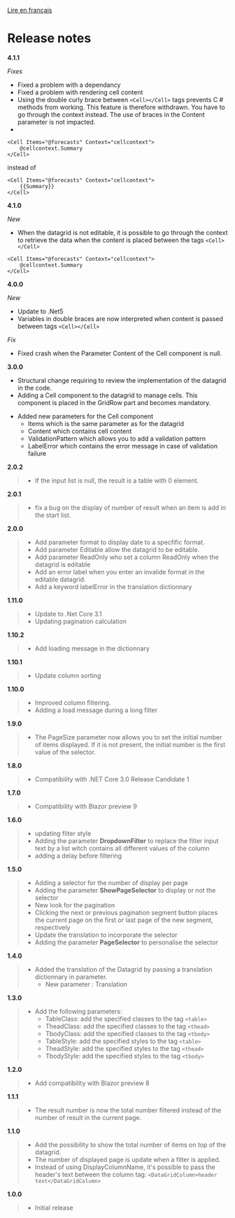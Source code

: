 [Lire en français](BlazorDatagrid_RELEASE_NOTE.md)
# Release notes
**4.1.1**

_Fixes_
- Fixed a problem with a dependancy
- Fixed a problem with rendering cell content
- Using the double curly brace between `<Cell></Cell>` tags prevents C # methods from working. This feature is therefore withdrawn. You have to go through the context instead. The use of braces in the Content parameter is not impacted.
- 

```razor
<Cell Items="@forecasts" Context="cellcontext">
    @cellcontext.Summary
</Cell>
```
instead of
```razor
<Cell Items="@forecasts" Context="cellcontext">
    {{Summary}}
</Cell>
```

**4.1.0**

_New_
- When the datagrid is not editable, it is possible to go through the context to retrieve the data when the content is placed between the tags `<Cell></Cell>`
```razor
<Cell Items="@forecasts" Context="cellcontext">
    @cellcontext.Summary
</Cell>
```
**4.0.0**

_New_
- Update to .Net5
- Variables in double braces are now interpreted when content is passed between tags `<Cell></Cell>`

_Fix_
- Fixed crash when the Parameter Content of the Cell component is null.

**3.0.0**
- Structural change requiring to review the implementation of the datagrid in the code.
- Adding a Cell component to the datagrid to manage cells. This component is placed in the GridRow part and becomes mandatory.

* Added new parameters for the Cell component
    * Items which is the same parameter as for the datagrid
    * Content which contains cell content
    * ValidationPattern which allows you to add a validation pattern
    * LabelError which contains the error message in case of validation failure

**2.0.2**
> - If the input list is null, the result is a table with 0 element.

**2.0.1**
> - fix a bug on the display of number of result when an item is add in the start list.

**2.0.0**
> - Add parameter format to display date to a specfific format.
> - Add parameter Editable allow the datagrid to be editable.
> - Add parameter ReadOnly who set a column ReadOnly when the datagrid is editable 
> - Add an error label when you enter an invalide format in the editable datagrid.
> - Add a keyword labelError in the translation dictionnary

**1.11.0**
> - Update to .Net Core 3.1
> - Updating pagination calculation

**1.10.2**
> - Add loading message in the dictionnary

**1.10.1**
> - Update column sorting

**1.10.0**
> - Improved column filtering.
> - Adding a load message during a long filter

**1.9.0**
> - The PageSize parameter now allows you to set the initial number of items displayed. If it is not present, the initial number is the first value of the selector.

**1.8.0**
> - Compatibility with .NET Core 3.0 Release Candidate 1

**1.7.0**
> - Compatibility with Blazor preview 9

**1.6.0**
> - updating filter style
> - Adding the parameter **DropdownFilter** to replace the filter input text by a list witch contains all different values of the column
> - adding a delay before filtering

**1.5.0**
> - Adding a selector for the number of display per page
> - Adding the parameter **ShowPageSelector** to display or not the selector
> - New look for the pagination
> - Clicking the next or previous pagination segment button places the current page on the first or last page of the new segment, respectively
> - Update the translation to incorporate the selector
> - Adding the parameter **PageSelector** to personalise the selector

**1.4.0**
> - Added the translation of the Datagrid by passing a translation dictionnary in parameter. 
>   - New parameter : Translation

**1.3.0**
> - Add the following parameters:
>   - TableClass: add the specified classes to the tag ```<table>```
>   - TheadClass: add the specified classes to the tag ```<thead>```
>   - TbodyClass: add the specified classes to the tag ```<tbody>```
>   - TableStyle: add the specified styles to the tag ```<table>```
>   - TheadStyle: add the specified styles to the tag ```<thead>```
>   - TbodyStyle: add the specified styles to the tag ```<tbody>```

**1.2.0**
> - Add compatibility with Blazor preview 8

**1.1.1**
> - The result number is now the total number filtered instead of the number of result in the current page.

**1.1.0**
> - Add the possibility to show the total number of items on top of the datagrid.
> - The number of displayed page is update when a filter is applied.
> - Instead of using DisplayColumnName, it's possible to pass the header's text between the column tag:  ```<DataGridColumn>header text</DataGridColumn>```

**1.0.0**
> - Initial release